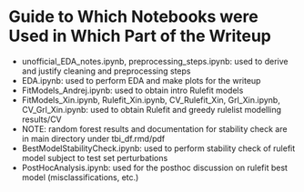 # Guide to Which Notebooks were Used in Which Part of the Writeup

+ unofficial_EDA_notes.ipynb, preprocessing_steps.ipynb: used to derive and justify cleaning and preprocessing steps
+ EDA.ipynb: used to perform EDA and make plots for the writeup
+ FitModels_Andrej.ipynb: used to obtain intro Rulefit models
+ FitModels_Xin.ipynb, Rulefit_Xin.ipynb, CV_Rulefit_Xin, Grl_Xin.ipynb, CV_Grl_Xin.ipynb: used to obtain Rulefit and greedy rulelist modelling results/CV
+ NOTE: random forest results and documentation for stability check are in main directory under tbi_df.rmd/pdf
+ BestModelStabilityCheck.ipynb: used to perform stability check of rulefit model subject to test set perturbations
+ PostHocAnalysis.ipynb: used for the posthoc discussion on rulefit best model (misclassifications, etc.)
